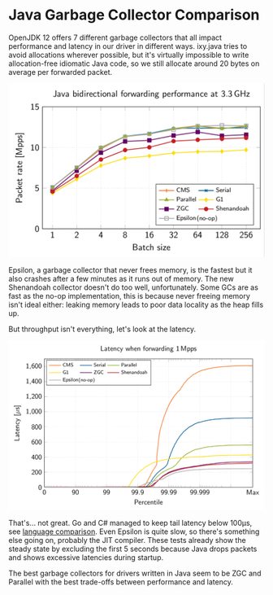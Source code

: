 # Java Garbage Collector Comparison

OpenJDK 12 offers 7 different garbage collectors that all impact performance and latency in our driver in different ways.
ixy.java tries to avoid allocations wherever possible, but it's virtually impossible to write allocation-free idiomatic Java code, so we still allocate around 20 bytes on average per forwarded packet.

![Performance with different garbage collectors, CPU at 3.3 GHz](img/batches-3.3-java.png)

Epsilon, a garbage collector that never frees memory, is the fastest but it also crashes after a few minutes as it runs out of memory. The new Shenandoah collector doesn't do too well, unfortunately.
Some GCs are as fast as the no-op implementation, this is because never freeing memory isn't ideal either: leaking memory leads to poor data locality as the heap fills up.

But throughput isn't everything, let's look at the latency.

![Performance with different garbage collectors, CPU at 3.3 GHz](img/latency-hdr-hist-1-java.png)

That's... not great. Go and C# managed to keep tail latency below 100µs, see [language comparison](README.md). Even Epsilon is quite slow, so there's something else going on, probably the JIT compiler.
These tests already show the steady state by excluding the first 5 seconds because Java drops packets and shows excessive latencies during startup.

The best garbage collectors for drivers written in Java seem to be ZGC and Parallel with the best trade-offs between performance and latency.